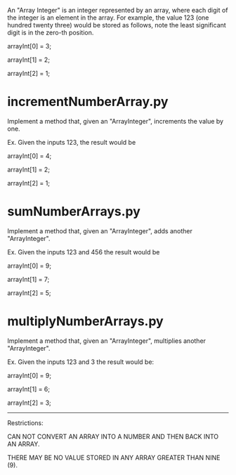 An "Array Integer" is an integer represented by an array, where each digit of the integer is an element in the array. 
For example, the value 123 (one hundred twenty three) would be stored as follows, note the least significant digit is in the zero-th position.

arrayInt[0] = 3;

arrayInt[1] = 2;

arrayInt[2] = 1;

# incrementNumberArray.py

Implement a method that, given an "ArrayInteger", increments the value by one.

Ex. Given the inputs 123, the result would be

arrayInt[0] = 4;

arrayInt[1] = 2;

arrayInt[2] = 1;

# sumNumberArrays.py

Implement a method that, given an "ArrayInteger", adds another "ArrayInteger".

Ex. Given the inputs 123 and 456 the result would be

arrayInt[0] = 9;

arrayInt[1] = 7;

arrayInt[2] = 5;

# multiplyNumberArrays.py

Implement a method that, given an "ArrayInteger", multiplies another "ArrayInteger". 

Ex. Given the inputs 123 and 3 the result would be:

arrayInt[0] = 9;

arrayInt[1] = 6;

arrayInt[2] = 3;

---

Restrictions:

CAN NOT CONVERT AN ARRAY INTO A NUMBER AND THEN BACK INTO AN ARRAY. 

THERE MAY BE NO VALUE STORED IN ANY ARRAY GREATER THAN NINE (9).
